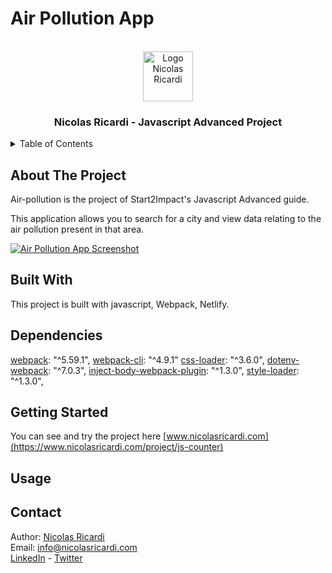 # Air Pollution App

<!-- PROJECT LOGO -->
<br />
<div align="center">
  <a href="https://nicolasricardi.com">
    <img src="https://nicolasricardi.com/assets/images/logo.png" alt="Logo Nicolas Ricardi" width="80" height="80">
  </a>

  <h3 align="center">Nicolas Ricardi - Javascript Advanced Project</h3>
</div>

<details>
  <summary>Table of Contents</summary>
  <ol>
    <li><a href="#about-the-project">About The Project</a>
      <ul>
        <li><a href="#built-with">Built With</a></li>
      </ul>
    </li>
    <li><a href="#getting-started">Getting Started</a></li>
    <li><a href="#dependencies">Dependencies</a></li>
    <li><a href="#usage">Usage</a></li>
    <li><a href="#license">License</a></li>
    <li><a href="#contact">Contact</a></li>
  </ol>
</details>

## About The Project
Air-pollution is the project of Start2Impact's Javascript Advanced guide.

This application allows you to search for a city and view data relating to the air pollution present in that area.

[![Air Pollution App Screenshot](link)](https://www.nicolasricardi.com/project/js-counter)

## Built With
This project is built with javascript, Webpack, Netlify.

## Dependencies
[webpack](https://webpack.js.org/): "^5.59.1",
[webpack-cli](https://webpack.js.org/api/cli/): "^4.9.1"
[css-loader](https://webpack.js.org/loaders/css-loader/): "^3.6.0",
[dotenv-webpack](https://www.npmjs.com/package/dotenv-webpack): "^7.0.3",
[inject-body-webpack-plugin](https://www.npmjs.com/package/inject-body-webpack-plugin): "^1.3.0",
[style-loader](https://webpack.js.org/loaders/style-loader/): "^1.3.0",


## Getting Started
You can see and try the project here [www.nicolasricardi.com](https://www.nicolasricardi.com/project/js-counter)

## Usage



## Contact

Author: [Nicolas Ricardi](www.nicolasricardi.com) <br />
Email: [info@nicolasricardi.com](mailto:info@nicolasricardi.com)<br />
[LinkedIn](https://www.linkedin.com/in/nicolasricardi/) - [Twitter](https://twitter.com/nick_ricardi00)

